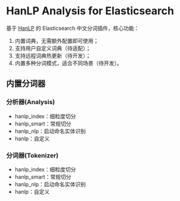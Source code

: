 # HanLP Analysis for Elasticsearch
基于 [HanLP](https://github.com/hankcs/HanLP) 的 Elasticsearch 中文分词插件，核心功能：
1. 内置词典，无需额外配置即可使用；
2. 支持用户自定义词典（待适配）；
3. 支持远程词典热更新（待开发）；
4. 内置多种分词模式，适合不同场景（待开发）。

## 内置分词器
### 分析器(Analysis)
- hanlp_index：细粒度切分
- hanlp_smart：常规切分
- hanlp_nlp：启动命名实体识别
- hanlp：自定义

### 分词器(Tokenizer)
- hanlp_index：细粒度切分
- hanlp_smart：常规切分
- hanlp_nlp：启动命名实体识别
- hanlp：自定义
